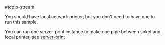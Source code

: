 #tcpip-stream

You should have local network printer, but you don't need to have  one to run this sample.

You can run  one  server-print instance to make one pipe between soket and local printer, see [server-print](../../miscellaneous/server-print) 


